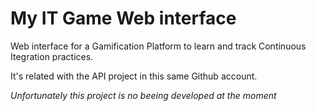 # My IT Game Web interface

Web interface for a Gamification Platform to learn and track Continuous Itegration practices.

It's related with the API project in this same Github account.

*Unfortunately this project is no beeing developed at the moment*
